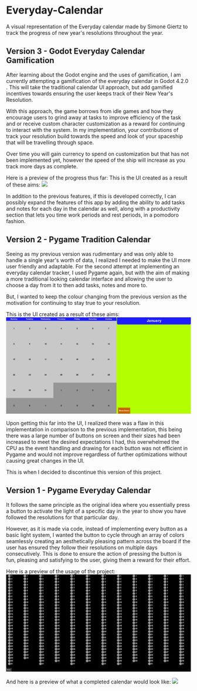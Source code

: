 # Everyday-Calendar
A visual representation of the Everyday calendar made by Simone Giertz to track the progress of new year's resolutions throughout the year.

## Version 3 - Godot Everyday Calendar Gamification

After learning about the Godot engine and the uses of gamification, I am currently attempting a gamification of the everyday calendar in Godot 4.2.0 . This will take the traditional 
calendar UI approach, but add gamified incentives towards ensuring the user keeps track of their New Year's Resolution. 

With this approach, the game borrows from idle games and how they encourage users to grind away at tasks to improve efficiency of the task and or receive custom character customization as a reward for continuing to interact with the system. In my implementation, your contributions of track your resolution build towards the speed and look of your spaceship that will be 
travelling through space. 

Over time you will gain currency to spend on customization but that has not been implemented yet, however the speed of the ship will increase as you track more days as complete.

Here is a preview of the progress thus far:
This is the UI created as a result of these aims:
![](https://github.com/Arcane34/Everyday-Calendar/blob/main/godotCalendarPrev.gif)

In addition to the previous features, if this is developed correctly, I can possibly expand the features of this app by adding the ability to add tasks and notes for each day in the
calendar as well, along with a productivity section that lets you time work periods and rest periods, in a pomodoro fashion. 



## Version 2 - Pygame Tradition Calendar

Seeing as my previous version was rudimentary and was only able to handle a single year's worth of data, I realized I needed to make the UI more user friendly and adaptable. For the second 
attempt at implementing an everyday calendar tracker, I used Pygame again, but with the aim of making a more traditional looking calendar interface and allowing the user to choose a day
from it to then add tasks, notes and more to.

But, I wanted to keep the colour changing from the previous version as the motivation for continuing to stay true to your resolution.

This is the UI created as a result of these aims:
![](https://github.com/Arcane34/Everyday-Calendar/blob/main/pygameCalendarPrev.gif)

Upon getting this far into the UI, I realized there was a flaw in this implementation in comparison to the previous implementation, this being there was a large number of buttons on screen
and their sizes had been increased to meet the desired expectations I had, this overwhelmed the CPU as the event handling and drawing for each button was not efficient in Pygame and would 
not improve regardless of further optimizations without causing great changes in the UI.

This is when I decided to discontinue this version of this project.



## Version 1 - Pygame Everyday Calendar

It follows the same principle as the original idea where you essentially press a button to activate the light of a specific day in the year to show you have followed the resolutions for that particular day.

However, as it is made via code, instead of implementing every button as a basic light system, I wanted the button to cycle through an array of colors seamlessly creating an aesthetically pleasing pattern across
the board if the user has ensured they follow their resolutions on multiple days consecutively. This is done to ensure the action of pressing the button is fun, pleasing and satisfying to the user, giving them a 
reward for their effort.


Here is a preview of the usage of the project:
![](https://github.com/Arcane34/Everyday-Calendar/blob/main/calendarUsage.gif)



And here is a preview of what a completed calendar would look like:
![](https://github.com/Arcane34/Everyday-Calendar/blob/main/completedCalendar.gif)